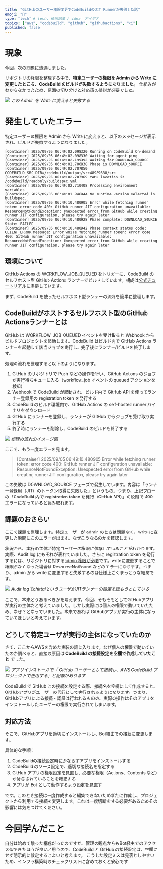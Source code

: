```yaml
---
title: "GitHubのユーザー権限変更でCodeBuildのJIT Runnerが失敗した話"
emoji: "🔧"
type: "tech" # tech: 技術記事 / idea: アイデア
topics: ["aws", "codebuild", "github", "githubactions", "ci"]
published: false
---
```


# 現象
今回、次の問題に遭遇しました。

リポジトリの権限を整理する中で、**特定ユーザーの権限を Admin から Write に変更したところ、CodeBuild のビルドが失敗するようになりました。** 仕組みがわからなかったため、原因の切り分けと対応策の検討が必要でした。

![](https://storage.googleapis.com/zenn-user-upload/1c678e5ea239-20250915.png)
*この Admin を Write に変えると失敗する*

# 発生していたエラー
特定ユーザーの権限を Admin から Write に変えると、以下のメッセージが表示され、ビルドが失敗するようになりました。

```
[Container] 2025/09/05 06:49:02.098320 Running on CodeBuild On-demand
[Container] 2025/09/05 06:49:02.098330 Waiting for agent ping
[Container] 2025/09/05 06:49:02.199392 Waiting for DOWNLOAD_SOURCE
[Container] 2025/09/05 06:49:02.706838 Phase is DOWNLOAD_SOURCE
[Container] 2025/09/05 06:49:02.707850 CODEBUILD_SRC_DIR=/codebuild/output/src48989638/src
[Container] 2025/09/05 06:49:02.707969 YAML location is /codebuild/readonly/buildspec.yml
[Container] 2025/09/05 06:49:02.710408 Processing environment variables
[Container] 2025/09/05 06:49:02.846944 No runtime version selected in buildspec.
[Container] 2025/09/05 06:49:10.480905 Error while fetching runner token: error code 400: GitHub runner JIT configuration unavailable: ResourceNotFoundException: Unexpected error from GitHub while creating runner JIT configuration, please try again later
[Container] 2025/09/05 06:49:10.480928 Phase complete: DOWNLOAD_SOURCE State: FAILED
[Container] 2025/09/05 06:49:10.480942 Phase context status code: CLIENT_ERROR Message: Error while fetching runner token: error code 400: GitHub runner JIT configuration unavailable: ResourceNotFoundException: Unexpected error from GitHub while creating runner JIT configuration, please try again later
```

## 環境について
GitHub Actions の WORKFLOW_JOB_QUEUED をトリガーに、CodeBuild のセルフホスト型 GitHub Actions ランナーでビルドしています。構成は[公式チュートリアル](https://docs.aws.amazon.com/ja_jp/codebuild/latest/userguide/action-runner-overview.html)に準拠しています。

まず、CodeBuild を使ったセルフホスト型ランナーの流れを簡単に整理します。

## CodeBuildがホストするセルフホスト型のGitHub Actionsランナーとは
GitHub は WORKFLOW_JOB_QUEUED イベントを受け取ると Webhook からビルドプロジェクトを起動します。CodeBuild はビルド内で GitHub Actions ランナーを起動して該当ジョブを実行し、完了後にランナー/ビルドを終了します。

処理の流れを整理すると以下のようになります。

1. GitHub のリポジトリで Push などの操作を行い、GitHub Actions のジョブが実行待ちキューに入る（workflow_job イベントの queued アクションを検知）
1. Webhook で CodeBuild が起動され、ビルド内で GitHub API を使ってランナー登録用の registration token を発行する
1. CodeBuild のビルド環境内で、GitHub Actions の self-hosted runner バイナリをダウンロード
1. GitHub にランナーを登録し、ランナーが GitHub からジョブを受け取り実行する
1. 終了時にランナーを削除し、CodeBuild のビルドも終了する

![](https://storage.googleapis.com/zenn-user-upload/4c40e2a4d388-20250920.jpg)
*処理の流れのイメージ図*

ここで、もう一度エラーを見ます。
> [Container] 2025/09/05 06:49:10.480905 Error while fetching runner token: error code 400: GitHub runner JIT configuration unavailable: ResourceNotFoundException: Unexpected error from GitHub while creating runner JIT configuration, please try again later

この失敗は DOWNLOAD_SOURCE フェーズで発生しています。内容は「ランナー登録用（JIT）のトークン取得に失敗した」というもの。つまり、上記フローの「CodeBuild 内で registration token を発行（GitHub API）」の段階で 400 エラーになっていると読み取れます。

## 課題のおさらい
ここで課題を整理します。特定ユーザーが admin のときは問題なく、write に変更した瞬間にこのエラーが出ます。なぜこうなるのかを確認します。

状況から、実行の主体が特定ユーザーの権限に依存していることがわかります。実際、Audit log にもそれが表れていました。さらに registration token を発行するには、リポジトリに対する[admin 権限が必要](https://docs.github.com/ja/rest/actions/self-hosted-runners#create-a-registration-token-for-a-repository)です。writeに変更することで権限がなくなった場合は ResourceNotFound などのエラーになります。つまり、admin から write に変更すると失敗するのは仕様上ごくまっとうな結果です。

![](https://storage.googleapis.com/zenn-user-upload/3a35f7267333-20250920.png)
*Audit logでchittaiというユーザがJITランナーの設定を読もうとしている*

ここで、本来どうあるべきかを考えます。今回、そもそもとしてGitHubアプリが実行の主体だと考えていました。しかし実際には個人の権限で動いていたため、なぜ？となっていました。本来であれば GitHubアプリが実行の主体になっていてほしいと考えています。

## どうして特定ユーザが実行の主体になっていたのか
さて、ここからAWSを含めた実装の話に入ります。なぜ個人の権限で動いていたのか調べると、直接の原因は **CodeBuild の接続設定を空欄で作成していたこと** でした。

![](https://storage.googleapis.com/zenn-user-upload/5449fe08b4f6-20250920.png)
*アプリインストールで「 GitHub ユーザーとして接続し、AWS CodeBuild プロジェクトで使用する」と記載があります*

CodeBuild で GitHub との接続を設定する際、接続名を空欄にして作成すると、GitHubアプリがユーザーの代行として実行されるようになります。つまり、GitHubアプリによる接続・認証は行われるものの、実際の操作はそのアプリをインストールしたユーザーの権限で実行されてしまいます。

## 対応方法
そこで、GitHubアプリを適切にインストールし、Bot経由での接続に変更します。

具体的な手順：
1. CodeBuildの接続設定時にかならずアプリをインストールする
1. CodeBuild のソース設定で、適切な接続名を指定する
1. GitHub アプリの権限設定を見直し、必要な権限（Actions、Contents など）が付与されていることを確認する
1. アプリが Bot として動作するよう設定を見直す

です。このとき接続は一度作成すると編集できないため新たに作成し、プロジェクトから利用する接続を変更します。これは一度切断をする必要があるためその影響には気をつけてください。

# 今回学んだこと
自分は始めて触った構成だったのですが、管理の観点からもBot経由でのアクセス似できたほうが良いと思うので、CodeBuild と GitHub の接続設定は、空欄にせず明示的に設定するとよいと考えます。
こうした設定ミスは見落としやすいため、インフラ構築時のチェックリストに含めておくと安心です！



